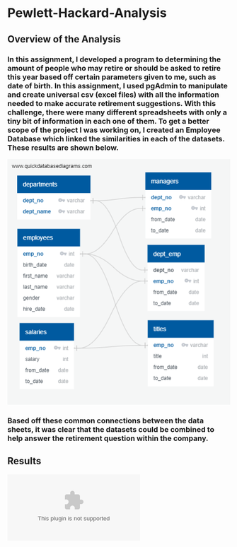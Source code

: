 # Pewlett-Hackard-Analysis

## Overview of the Analysis

### In this assignment, I developed a program to determining the amount of people who may retire or should be asked to retire this year based off certain parameters given to me, such as date of birth. In this assignment, I used pgAdmin to manipulate and create universal csv (excel files) with all the information needed to make accurate retirement suggestions. With this challenge, there were many different spreadsheets with only a tiny bit of information in each one of them. To get a better scope of the project I was working on, I created an Employee Database which linked the similarities in each of the datasets. These results are shown below.

![EmployeeDB](EmployeeDB.png)

### Based off these common connections between the data sheets, it was clear that the datasets could be combined to help answer the retirement question within the company.

## Results

![RetirementTitles](Data/retirement_titles.csv)


